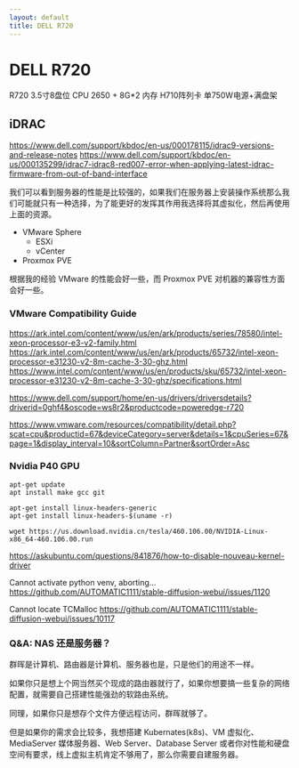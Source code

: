 ```yaml
---
layout: default
title: DELL R720
---
```


# DELL R720

R720 3.5寸8盘位 CPU 2650 + 8G*2 内存 H710阵列卡 单750W电源+满盘架 

## iDRAC

https://www.dell.com/support/kbdoc/en-us/000178115/idrac9-versions-and-release-notes
https://www.dell.com/support/kbdoc/en-us/000135299/idrac7-idrac8-red007-error-when-applying-latest-idrac-firmware-from-out-of-band-interface

我们可以看到服务器的性能是比较强的，如果我们在服务器上安装操作系统那么我们可能就只有一种选择，为了能更好的发挥其作用我选择将其虚拟化，然后再使用上面的资源。

- VMware Sphere
    - ESXi
    - vCenter
- Proxmox PVE

根据我的经验 VMware 的性能会好一些，而 Proxmox PVE 对机器的兼容性方面会好一些。

### VMware Compatibility Guide

https://ark.intel.com/content/www/us/en/ark/products/series/78580/intel-xeon-processor-e3-v2-family.html
https://ark.intel.com/content/www/us/en/ark/products/65732/intel-xeon-processor-e31230-v2-8m-cache-3-30-ghz.html
https://www.intel.com/content/www/us/en/products/sku/65732/intel-xeon-processor-e31230-v2-8m-cache-3-30-ghz/specifications.html

https://www.dell.com/support/home/en-us/drivers/driversdetails?driverid=0ghf4&oscode=ws8r2&productcode=poweredge-r720

https://www.vmware.com/resources/compatibility/detail.php?scat=cpu&productid=67&deviceCategory=server&details=1&cpuSeries=67&page=1&display_interval=10&sortColumn=Partner&sortOrder=Asc


### Nvidia P40 GPU

```shell
apt-get update
apt install make gcc git
```

```shell
apt-get install linux-headers-generic
apt-get install linux-headers-$(uname -r)
```

```shell
wget https://us.download.nvidia.cn/tesla/460.106.00/NVIDIA-Linux-x86_64-460.106.00.run
```

https://askubuntu.com/questions/841876/how-to-disable-nouveau-kernel-driver


Cannot activate python venv, aborting...
https://github.com/AUTOMATIC1111/stable-diffusion-webui/issues/1120


Cannot locate TCMalloc
https://github.com/AUTOMATIC1111/stable-diffusion-webui/issues/10117


### Q&A: NAS 还是服务器？

群晖是计算机、路由器是计算机、服务器也是，只是他们的用途不一样。

如果你只是想上个网当然买个现成的路由器就行了，如果你想要搞一些复杂的网络配置，就需要自己搭建性能强劲的软路由系统。

同理，如果你只是想存个文件方便远程访问，群晖就够了。

但是如果你的需求会比较多，我想搭建 Kubernates(k8s)、VM 虚拟化、MediaServer 媒体服务器、Web Server、Database Server 或者你对性能和硬盘空间有要求，线上虚拟主机肯定不够用了，那么你需要自建服务器。